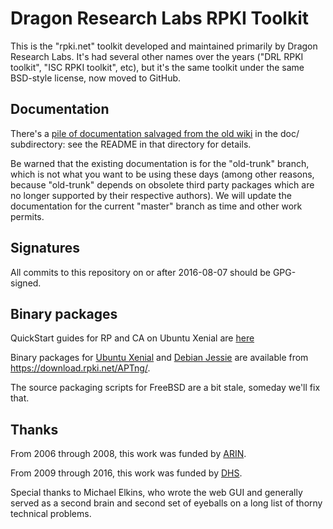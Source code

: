 # Dragon Research Labs RPKI Toolkit

This is the "rpki.net" toolkit developed and maintained primarily by
Dragon Research Labs.  It's had several other names over the years
("DRL RPKI toolkit", "ISC RPKI toolkit", etc), but it's the same
toolkit under the same BSD-style license, now moved to GitHub.

## Documentation

There's a
[pile of documentation salvaged from the old wiki](doc/)
in the doc/ subdirectory: see the README in that directory for details.

Be warned that the existing documentation is for the "old-trunk"
branch, which is not what you want to be using these days (among other
reasons, because "old-trunk" depends on obsolete third party packages
which are no longer supported by their respective authors).  We will
update the documentation for the current "master" branch as time and
other work permits.

## Signatures

All commits to this repository on or after 2016-08-07 should be
GPG-signed.

## Binary packages

QuickStart guides for RP and CA on Ubuntu Xenial are [here](doc/quickstart/README.md)

Binary packages for 
[Ubuntu Xenial](https://download.rpki.net/APTng/ubuntu/)
and
[Debian Jessie](https://download.rpki.net/APTng/debian/)
are available from https://download.rpki.net/APTng/.

The source packaging scripts for FreeBSD are a bit stale, someday
we'll fix that.

## Thanks

From 2006 through 2008, this work was funded by [ARIN](http://www.arin.net/).

From 2009 through 2016, this work was funded by [DHS](http://www.dhs.gov/).

Special thanks to Michael Elkins, who wrote the web GUI and generally
served as a second brain and second set of eyeballs on a long list of
thorny technical problems.
